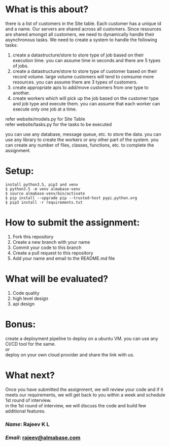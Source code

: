 # What is this about?

there is a list of customers in the Site table. Each customer has a unique id and a name. Our servers are shared across all customers. Since resources are shared amongst all customers, we need to dynamically handle their asynchronous tasks. We need to create a system to handle the following tasks:

1. create a datastructure/store to store type of job based on their execution time. you can assume time in seconds and there are 5 types of jobs.
2. create a datastructure/store to store type of customer based on their record volume. large volume customers will tend to comsume more resources. you can assume there are 3 types of customers.
3. create appropriate apis to add/move customers from one type to another.
4. create workers which will pick up the job based on the customer type and job type and execute them. you can assume that each worker can execute only one job at a time.

refer website/models.py for Site Table <br>
refer website/tasks.py for the tasks to be executed

you can use any database, message queue, etc. to store the data. you can use any library to create the workers or any other part of the system. you can create any number of files, classes, functions, etc. to complete the assignment.

# Setup:

```
install python3.5, pip3 and venv
$ python3.5 -m venv almabase-venv
$ source almabase-venv/bin/activate
$ pip install --upgrade pip --trusted-host pypi.python.org
$ pip3 install -r requirements.txt
```

# How to submit the assignment:

1. Fork this repository
2. Create a new branch with your name
3. Commit your code to this branch
4. Create a pull request to this repository
5. Add your name and email to the README.md file

# What will be evaluated?

1. Code quality
2. high level design
3. api design

# Bonus:

create a deployment pipeline to deploy on a ubuntu VM. you can use any CI/CD tool for the same. <br>
or <br>
deploy on your own cloud provider and share the link with us.

# What next?

Once you have submitted the assignment, we will review your code and if it meets our requirements, we will get back to you within a week and schedule 1st round of interview. <br>
in the 1st round of interview, we will discuss the code and build few additional features.

### <i>Name</i>: Rajeev K L
### <i>Email</i>: rajeev@almabase.com
